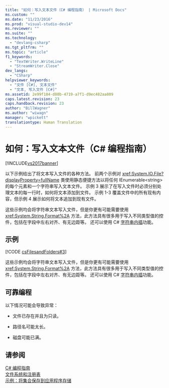 ```yaml
---
title: "如何：写入文本文件（C# 编程指南） | Microsoft Docs"
ms.custom: ""
ms.date: "11/23/2016"
ms.prod: "visual-studio-dev14"
ms.reviewer: ""
ms.suite: ""
ms.technology: 
  - "devlang-csharp"
ms.tgt_pltfrm: ""
ms.topic: "article"
f1_keywords: 
  - "TextWriter.WriteLine"
  - "StreamWriter.Close"
dev_langs: 
  - "CSharp"
helpviewer_keywords: 
  - "文件 [C#], 文本文件"
  - "文本, 写入文件 [C#]"
ms.assetid: 2e99f184-d88b-4719-a7f1-d9ec482aa809
caps.latest.revision: 23
caps.handback.revision: 23
author: "BillWagner"
ms.author: "wiwagn"
manager: "wpickett"
translationtype: Human Translation
---
```

# 如何：写入文本文件（C# 编程指南）
[!INCLUDE[vs2017banner](../../../csharp/includes/vs2017banner.md)]

以下示例给出了将文本写入文件的各种方法。  前两个示例对 <xref:System.IO.File?displayProperty=fullName> 类使用静态便捷方法以将任何 IEnumerable\<string\> 的每个元素和一个字符串写入文本文件。  示例 3 展示了在写入文件时必须分别处理文本的每一行时，如何将文本添加到文件。  示例 1\-3 覆盖文件中的所有现有内容，但示例 4 展示如何将文本追加到现有文件。  
  
 这些示例均会将字符串文本写入文件，但是你更有可能需要使用 <xref:System.String.Format%2A> 方法，此方法具有很多用于写入不同类型值的控件，包括在字段中左右对齐、有无边距等。  还可以使用 C\# [字符串内插](../../../csharp/language-reference/keywords/interpolated-strings.md)功能。  
  
## 示例  
 [!CODE [csFilesandFolders#3](../CodeSnippet/VS_Snippets_VBCSharp/csFilesAndFolders#3)]  
  
 这些示例均会将字符串文本写入文件，但是你更有可能需要使用 <xref:System.String.Format%2A> 方法，此方法具有很多用于写入不同类型值的控件，包括在字段中左右对齐、有无边距等。  还可以使用 C\# [字符串内插](../../../csharp/language-reference/keywords/interpolated-strings.md)功能。  
  
## 可靠编程  
 以下情况可能会导致异常：  
  
-   文件已存在并且为只读。  
  
-   路径名可能太长。  
  
-   磁盘可能已满。  
  
## 请参阅  
 [C\# 编程指南](../../../csharp/programming-guide/index.md)   
 [文件系统和注册表](../../../csharp/programming-guide/file-system/file-system-and-the-registry.md)   
 [示例：将集合保存到应用程序存储](http://code.msdn.microsoft.com/CSWinStoreAppSaveCollection-bed5d6e6)